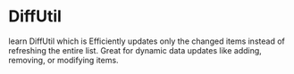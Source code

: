 # DiffUtil
 learn DiffUtil which is Efficiently updates only the changed items instead of refreshing the entire list. Great for dynamic data updates like adding, removing, or modifying items.
